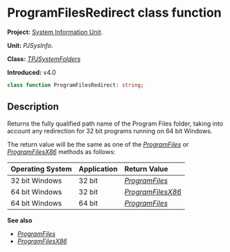 # ProgramFilesRedirect class function #

**Project:** [System Information Unit](SystemInformationUnit.md).

**Unit:** _PJSysInfo_.

**Class:** _[TPJSystemFolders](TPJSystemFolders.md)_

**Introduced:** v4.0

```pascal
class function ProgramFilesRedirect: string;
```

## Description ##

Returns the fully qualified path name of the Program Files folder, taking into account any redirection for 32 bit programs running on 64 bit Windows.

The return value will be the same as one of the _[ProgramFiles](TPJSystemFoldersProgramFiles.md)_ or _[ProgramFilesX86](TPJSystemFoldersProgramFilesX86.md)_ methods as follows:

| Operating System | Application | Return Value |
|:-----------------|:------------|:-------------|
| 32 bit Windows | 32 bit | _[ProgramFiles](TPJSystemFoldersProgramFiles.md)_ |
| 64 bit Windows | 32 bit | _[ProgramFilesX86](TPJSystemFoldersProgramFilesX86.md)_ |
| 64 bit Windows | 64 bit | _[ProgramFiles](TPJSystemFoldersProgramFiles.md)_ |

**See also**
  * _[ProgramFiles](TPJSystemFoldersProgramFiles.md)_
  * _[ProgramFilesX86](TPJSystemFoldersProgramFilesX86.md)_